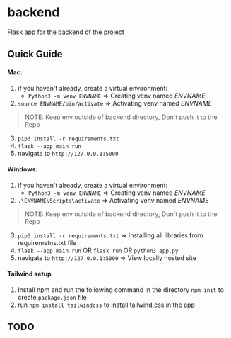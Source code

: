 # backend

Flask app for the backend of the project

## Quick Guide

#### Mac:
1. if you haven't already, create a virtual environment:
   * `Python3 -m venv ENVNAME` => Creating venv named *ENVNAME*
2. `source ENVNAME/bin/activate` => Activating venv named *ENVNAME*
> NOTE: Keep env outside of backend directory, Don't push it to the Repo
3. `pip3 install -r requirements.txt`
4. `flask --app main run` 
5. navigate  to `http://127.0.0.1:5000`

#### Windows:

1. if you haven't already, create a virtual environment:
   * `Python3 -m venv ENVNAME` => Creating venv named *ENVNAME*
2. `.\ENVNAME\Scripts\activate` => Activating venv named *ENVNAME*
> NOTE: Keep env outside of backend directory, Don't push it to the Repo
3. `pip3 install -r requirements.txt` => Installing all libraries from requiremetns.txt file
4. `flask --app main run` OR `flask run` OR `python3 app.py`
5. navigate  to `http://127.0.0.1:5000` => View locally hosted site

#### Tailwind setup
1. Install npm and run the following command in the directory `npm init` to create `package.json` file
2. run `npm install tailwindcss` to install tailwind.css in the app

## TODO

